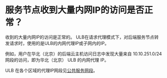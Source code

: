 

# 服务节点收到大量内网IP的访问是否正常？

收到的大量内网IP的访问是正常的。 ULB在请求代理模式下，对后端服务节点转发请求时，使用的是ULB的内网代理IP或子网内的IP。

例如，用户在华北（北京）的后端云主机访问日志中发现大量来自 10.10.251.0/24 网段的访问，即为华北（北京） ULB 的内网代理 IP。 

ULB 在各个区域的代理IP网段见[公共服务网段](https://docs.ucloud.cn/vpc/limit)。

